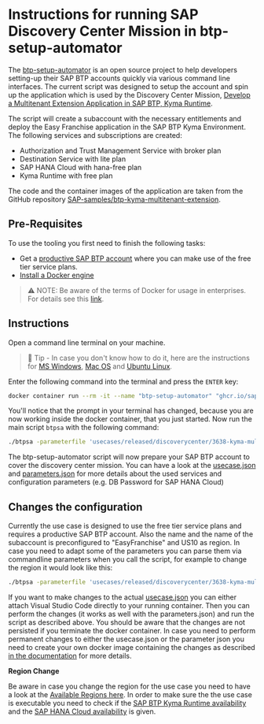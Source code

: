 # Instructions for running SAP Discovery Center Mission in btp-setup-automator

The [btp-setup-automator](https://github.com/SAP-samples/btp-setup-automator) is an open source project to help developers setting-up their SAP BTP accounts quickly via various command line interfaces.
The current script was designed to setup the account and spin up the application which is used by the Discovery Center Mission, [Develop a Multitenant Extension Application in SAP BTP, Kyma Runtime](https://discovery-center.cloud.sap/missiondetail/3683/3726/).

The script will create a subaccount with the necessary entitlements and deploy the Easy Franchise application in the SAP BTP Kyma Environment. The following services and subscriptions are created:

* Authorization and Trust Management Service with broker plan
* Destination Service with lite plan
* SAP HANA Cloud with hana-free plan
* Kyma Runtime with free plan

The code and the container images of the application are taken from the GitHub repository [SAP-samples/btp-kyma-multitenant-extension](https://github.com/SAP-samples/btp-kyma-multitenant-extension).

## Pre-Requisites

To use the tooling you first need to finish the following tasks:

* Get a [productive SAP BTP account](https://account.hana.ondemand.com/#/home/welcome) where you can make use of the free tier service plans.
* [Install a Docker engine](https://docs.docker.com/desktop/)

> ⚠ NOTE: Be aware of the terms of Docker for usage in enterprises. For details see this [link](https://www.docker.com/blog/updating-product-subscriptions/).

## Instructions

Open a command line terminal on your machine.

> 📝 Tip - In case you don't know how to do it, here are the instructions for [MS Windows](https://www.wikihow.com/Open-Terminal-in-Windows), [Mac OS](https://www.wikihow.com/Open-a-Terminal-Window-in-Mac) and [Ubuntu Linux](https://www.wikihow.com/Open-a-Terminal-Window-in-Ubuntu).

Enter the following command into the terminal and press the `ENTER` key:

```bash
docker container run --rm -it --name "btp-setup-automator" "ghcr.io/sap-samples/btp-setup-automator:main"
```

You'll notice that the prompt in your terminal has changed, because you are now working inside the docker container, that you just started.
Now run the main script `btpsa` with the following command:

```bash
./btpsa -parameterfile 'usecases/released/discoverycenter/3638-kyma-multitenant/parameters.json' -globalaccount '<your global account subdomain as shown in the SAP BTP cockpit>' -myemail '<your email address>'
```

The btp-setup-automator script will now prepare your SAP BTP account to cover the discovery center mission. You can have a look at the [usecase.json](usecase.json) and [parameters.json](parameters.json) for more details about the used services and configuration parameters (e.g. DB Password for SAP HANA Cloud)

## Changes the configuration

Currently the use case is designed to use the free tier service plans and requires a productive SAP BTP account. Also the name and the name of the subaccount is preconfigured to "EasyFranchise" and US10 as region. In case you need to adapt some of the parameters you can parse them via commandline parameters when you call the script, for example to change the region it would look like this:

```bash
./btpsa -parameterfile 'usecases/released/discoverycenter/3638-kyma-multitenant/parameters.json' -globalaccount '<your global account subdomain as shown in the SAP BTP cockpit>' -myemail '<your email address>' -region 'region for your subaccount'
```

If you want to make changes to the actual [usecase.json](usecase.json) you can either attach Visual Studio Code directly to your running container. Then you can perform the changes (it works as well with the parameters.json) and run the script as described above. You should be aware that the changes are not persisted if you terminate the docker container. In case you need to perform permanent changes to either the usecase.json or the parameter json you need to create your own docker image containing the changes as described [in the documentation](../../../../README.md#option-2-start-docker-container-with-self-built-image) for more details.

**Region Change**

Be aware in case you change the region for the use case you need to have a look at the [Available Regions here](https://help.sap.com/products/BTP/65de2977205c403bbc107264b8eccf4b/557ec3adc3174ed4914ec9d6d13487cf.html?locale=en-US&version=Cloud). In order to make sure the the use case is executable you need to check if the [SAP BTP Kyma Runtime availability](https://discovery-center.cloud.sap/serviceCatalog/kyma-runtime?region=all&tab=service_plan) and the [SAP HANA Cloud availability](https://discovery-center.cloud.sap/serviceCatalog/sap-hana-cloud?region=all&tab=service_plan) is given.
